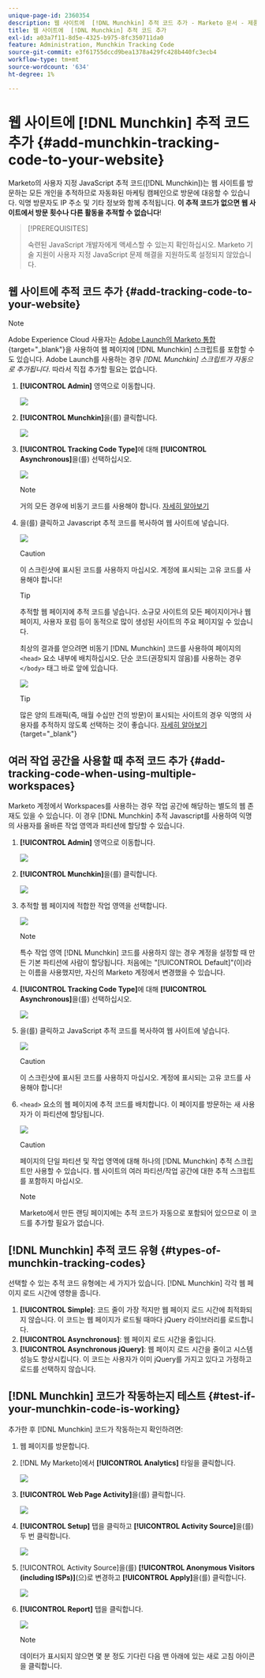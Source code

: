 ```yaml
---
unique-page-id: 2360354
description: 웹 사이트에  [!DNL Munchkin] 추적 코드 추가 - Marketo 문서 - 제품 설명서
title: 웹 사이트에  [!DNL Munchkin] 추적 코드 추가
exl-id: a03a7f11-8d5e-4325-b975-8fc350711da0
feature: Administration, Munchkin Tracking Code
source-git-commit: e3f61755dccd9bea1378a429fc428b440fc3ecb4
workflow-type: tm+mt
source-wordcount: '634'
ht-degree: 1%

---
```


# 웹 사이트에 [!DNL Munchkin] 추적 코드 추가 {#add-munchkin-tracking-code-to-your-website}

Marketo의 사용자 지정 JavaScript 추적 코드([!DNL Munchkin])는 웹 사이트를 방문하는 모든 개인을 추적하므로 자동화된 마케팅 캠페인으로 방문에 대응할 수 있습니다. 익명 방문자도 IP 주소 및 기타 정보와 함께 추적됩니다. **이 추적 코드가 없으면 웹 사이트에서 방문 횟수나 다른 활동을 추적할 수 없습니다**!

>[!PREREQUISITES]
>
>숙련된 JavaScript 개발자에게 액세스할 수 있는지 확인하십시오. Marketo 기술 지원이 사용자 지정 JavaScript 문제 해결을 지원하도록 설정되지 않았습니다.

## 웹 사이트에 추적 코드 추가 {#add-tracking-code-to-your-website}

>[!NOTE]
>
>Adobe Experience Cloud 사용자는 [Adobe Launch의 Marketo 통합](https://exchange.adobe.com/apps/ec/100223/adobe-launch-core-extension){target="_blank"}을 사용하여 웹 페이지에 [!DNL Munchkin] 스크립트를 포함할 수도 있습니다. Adobe Launch를 사용하는 경우 _[!DNL Munchkin] 스크립트가 자동으로 추가됩니다_. 따라서 직접 추가할 필요는 없습니다.

1. **[!UICONTROL Admin]** 영역으로 이동합니다.

   ![](assets/add-munchkin-tracking-code-to-your-website-1.png)

1. **[!UICONTROL Munchkin]**&#x200B;을(를) 클릭합니다.

   ![](assets/add-munchkin-tracking-code-to-your-website-2.png)

1. **[!UICONTROL Tracking Code Type]**&#x200B;에 대해 **[!UICONTROL Asynchronous]**&#x200B;을(를) 선택하십시오.

   ![](assets/add-munchkin-tracking-code-to-your-website-3.png)

   >[!NOTE]
   >
   >거의 모든 경우에 비동기 코드를 사용해야 합니다. [자세히 알아보기](#types-of-munchkin-tracking-codes)

1. 을(를) 클릭하고 Javascript 추적 코드를 복사하여 웹 사이트에 넣습니다.

   ![](assets/add-munchkin-tracking-code-to-your-website-4.png)

   >[!CAUTION]
   >
   >이 스크린샷에 표시된 코드를 사용하지 마십시오. 계정에 표시되는 고유 코드를 사용해야 합니다!

   >[!TIP]
   >
   >추적할 웹 페이지에 추적 코드를 넣습니다. 소규모 사이트의 모든 페이지이거나 웹 페이지, 사용자 포럼 등이 동적으로 많이 생성된 사이트의 주요 페이지일 수 있습니다.

   최상의 결과를 얻으려면 비동기 [!DNL Munchkin] 코드를 사용하여 페이지의 `<head>` 요소 내부에 배치하십시오. 단순 코드(권장되지 않음)를 사용하는 경우 `</body>` 태그 바로 앞에 있습니다.

   ![](assets/add-munchkin-tracking-code-to-your-website-5.png)

   >[!TIP]
   >
   >많은 양의 트래픽(즉, 매월 수십만 건의 방문)이 표시되는 사이트의 경우 익명의 사용자를 추적하지 않도록 선택하는 것이 좋습니다. [자세히 알아보기](https://experienceleague.adobe.com/en/docs/marketo-developer/marketo/javascriptapi/leadtracking/lead-tracking){target="_blank"}

## 여러 작업 공간을 사용할 때 추적 코드 추가 {#add-tracking-code-when-using-multiple-workspaces}

Marketo 계정에서 Workspaces를 사용하는 경우 작업 공간에 해당하는 별도의 웹 존재도 있을 수 있습니다. 이 경우 [!DNL Munchkin] 추적 Javascript를 사용하여 익명의 사용자를 올바른 작업 영역과 파티션에 할당할 수 있습니다.

1. **[!UICONTROL Admin]** 영역으로 이동합니다.

   ![](assets/add-munchkin-tracking-code-to-your-website-6.png)

1. **[!UICONTROL Munchkin]**&#x200B;을(를) 클릭합니다.

   ![](assets/add-munchkin-tracking-code-to-your-website-7.png)

1. 추적할 웹 페이지에 적합한 작업 영역을 선택합니다.

   ![](assets/add-munchkin-tracking-code-to-your-website-8.png)

   >[!NOTE]
   >
   >특수 작업 영역 [!DNL Munchkin] 코드를 사용하지 않는 경우 계정을 설정할 때 만든 기본 파티션에 사람이 할당됩니다. 처음에는 &quot;[!UICONTROL Default]&quot;(이)라는 이름을 사용했지만, 자신의 Marketo 계정에서 변경했을 수 있습니다.

1. **[!UICONTROL Tracking Code Type]**&#x200B;에 대해 **[!UICONTROL Asynchronous]**&#x200B;을(를) 선택하십시오.

   ![](assets/add-munchkin-tracking-code-to-your-website-9.png)

1. 을(를) 클릭하고 JavaScript 추적 코드를 복사하여 웹 사이트에 넣습니다.

   ![](assets/add-munchkin-tracking-code-to-your-website-10.png)

   >[!CAUTION]
   >
   >이 스크린샷에 표시된 코드를 사용하지 마십시오. 계정에 표시되는 고유 코드를 사용해야 합니다!

1. `<head>` 요소의 웹 페이지에 추적 코드를 배치합니다. 이 페이지를 방문하는 새 사용자가 이 파티션에 할당됩니다.

   ![](assets/add-munchkin-tracking-code-to-your-website-11.png)

   >[!CAUTION]
   >
   >페이지의 단일 파티션 및 작업 영역에 대해 하나의 [!DNL Munchkin] 추적 스크립트만 사용할 수 있습니다. 웹 사이트의 여러 파티션/작업 공간에 대한 추적 스크립트를 포함하지 마십시오.

   >[!NOTE]
   >
   >Marketo에서 만든 랜딩 페이지에는 추적 코드가 자동으로 포함되어 있으므로 이 코드를 추가할 필요가 없습니다.

## [!DNL Munchkin] 추적 코드 유형 {#types-of-munchkin-tracking-codes}

선택할 수 있는 추적 코드 유형에는 세 가지가 있습니다. [!DNL Munchkin] 각각 웹 페이지 로드 시간에 영향을 줍니다.

1. **[!UICONTROL Simple]**: 코드 줄이 가장 적지만 웹 페이지 로드 시간에 최적화되지 않습니다. 이 코드는 웹 페이지가 로드될 때마다 jQuery 라이브러리를 로드합니다.
1. **[!UICONTROL Asynchronous]**: 웹 페이지 로드 시간을 줄입니다.
1. **[!UICONTROL Asynchronous jQuery]**: 웹 페이지 로드 시간을 줄이고 시스템 성능도 향상시킵니다. 이 코드는 사용자가 이미 jQuery를 가지고 있다고 가정하고 로드를 선택하지 않습니다.

## [!DNL Munchkin] 코드가 작동하는지 테스트 {#test-if-your-munchkin-code-is-working}

추가한 후 [!DNL Munchkin] 코드가 작동하는지 확인하려면:

1. 웹 페이지를 방문합니다.

1. [!DNL My Marketo]에서 **[!UICONTROL Analytics]** 타일을 클릭합니다.

   ![](assets/add-munchkin-tracking-code-to-your-website-12.png)

1. **[!UICONTROL Web Page Activity]**&#x200B;을(를) 클릭합니다.

   ![](assets/add-munchkin-tracking-code-to-your-website-13.png)

1. **[!UICONTROL Setup]** 탭을 클릭하고 **[!UICONTROL Activity Source]**&#x200B;을(를) 두 번 클릭합니다.

   ![](assets/add-munchkin-tracking-code-to-your-website-14.png)

1. [!UICONTROL Activity Source]을(를) **[!UICONTROL Anonymous Visitors (including ISPs)]**(으)로 변경하고 **[!UICONTROL Apply]**&#x200B;을(를) 클릭합니다.

   ![](assets/add-munchkin-tracking-code-to-your-website-15.png)

1. **[!UICONTROL Report]** 탭을 클릭합니다.

   ![](assets/add-munchkin-tracking-code-to-your-website-16.png)

   >[!NOTE]
   >
   >데이터가 표시되지 않으면 몇 분 정도 기다린 다음 맨 아래에 있는 새로 고침 아이콘을 클릭합니다.
